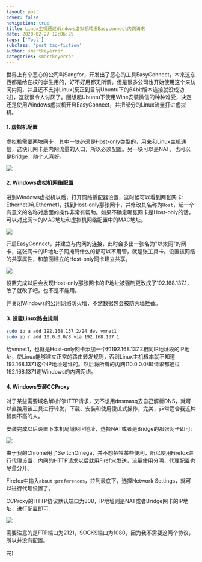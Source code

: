 ```yaml
---
layout: post
cover: false
navigation: true
title: Linux主机通过Windows虚拟机转发Easyconnect内网请求
date: 2020-02-27 12:06:25
tags: ['Tool']
subclass: 'post tag-fiction'
author: smartkeyerror
categories: smartkeyerror
---
```


世界上有个恶心的公司叫Sangfor，开发出了恶心的工具EasyConnect，本来这东西都是给在校的学生用的，好不好用都无所谓。但是很多公司也开始使用这个来访问内网，并且还不支持Linux(反正到目前Ubuntu下的64bit版本连接就没成功过)，这就很令人讨厌了。回想起Ubuntu下使用Wine安装微信的种种难受，决定还是使用Windows虚拟机开启EasyConnect，并把部分的Linux流量打进虚拟机。

<!---more--->

#### 1. 虚拟机配置
虚拟机需要两块网卡，其中一块必须是Host-only类型的，用来和Linux主机通信，这块儿网卡是内网流量的入口，所以必须配置。另一块可以是NAT，也可以是Bridge，随个人喜好。

![](https://smartkeyerror.oss-cn-shenzhen.aliyuncs.com/tool/proxy/VMware-Network-Config.png)

#### 2. Windows虚拟机网络配置

进到Windows虚拟机以后，打开网络适配器设置，这时候可以看到两张网卡: Ethernet0和Ethernet1，找到Host-only那张网卡，并修改其名称为`Host`，起一个有意义的名称对后面的操作非常有帮助。如果不确定哪张网卡是Host-only的话，可以对比网卡的MAC地址和虚拟机网络配置中的MAC地址。

![](https://smartkeyerror.oss-cn-shenzhen.aliyuncs.com/tool/proxy/Ethernet.png)

开启EasyConnect，并建立与内网的连接，此时会多出一张名为"以太网"的网卡，这张网卡的IP地址子网掩码什么的都可以不用管，就是张工具卡。设置该网络的共享属性，和前面建立的Host-only网卡建立共享。

![](https://smartkeyerror.oss-cn-shenzhen.aliyuncs.com/tool/proxy/share-with-host-only.png)

设置完成以后会发现Host-only那张网卡的IP地址被强制更改成了192.168.137.1，改了就改了吧，也不是不能用。

并关闭Windows的公用网络防火墙，不然数据包会被防火墙拦截。

#### 3. 设置Linux路由规则

```bash
sudo ip a add 192.168.137.2/24 dev vmnet1
sudo ip r add 10.0.0.0/8 via 192.168.137.1
```

给vmnet1，也就是Host-only网卡添加一个和192.168.137.2相同IP地址段的IP地址，使Linux能够建立正常的路由转发规则，否则Linux主机根本就不知道192.168.137.1这个IP地址是谁的。然后将所有的内网(10.0.0.0/8)请求都通过192.168.137.1走Windows的内网网络。


#### 4. Windows安装CCProxy

对于某些需要域名解析的HTTP请求，又不想用dnsmasq去自己解析DNS，就可以直接用该工具进行转发，下载、安装和使用傻瓜式操作，完美，非常适合我这种智商不高的人。

安装完成以后设置下本机局域网IP地址，选择NAT或者是Bridge的那张网卡即可:

![](https://smartkeyerror.oss-cn-shenzhen.aliyuncs.com/tool/proxy/CCProxy.png)

由于我的Chrome用了SwitchOmega，并不想牺牲某些便利，所以使用Firefox进行代理设置，内网的HTTP请求以后就用Firefox发送，流量使用分明，代理配置也尽量分开。

Firefox中输入`about:preferences`，拉到最底下，选择Network Settings，就可以进行代理设置了。

CCProxy的HTTP协议默认端口为808，IP地址则是NAT或者Bridge网卡的IP地址，进行配置即可:

![](https://smartkeyerror.oss-cn-shenzhen.aliyuncs.com/tool/proxy/Firefox-Config.png)

需要注意的是FTP端口为2121，SOCKS端口为1080，因为我不需要这两个协议，所以并没有配置。

完)
